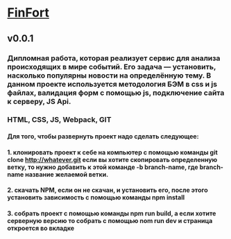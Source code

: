 # [FinFort](https://arzamastsevroman.github.io/NewsAnalyzer)
## v0.0.1
### Дипломная работа, которая реализует сервис для анализа происходящих в мире событий. Его задача — установить, насколько популярны новости на определённую тему. В данном проекте используется методология БЭМ в css и js файлах, валидация  форм с помощью js, подключение сайта к серверу, JS Api.
### HTML, CSS, JS, Webpack, GIT
#### Для того, чтобы развернуть проект надо сделать следующее:
#### 1. клонировать проект к себе на компьютер с помощью команды git clone http://whatever.git если вы хотите скопировать определенную ветку, то нужно добавить к этой команде -b branch-name, где branch-name название желаемой ветки.
#### 2. скачать NPM, если он не скачан, и установить его, после этого установить зависимость с помощью команды npm install
#### 3. собрать проект с помощью команды npm run build, а если хотите серверную версию то собрать с помощью nom run dev и страница откроется во вкладке